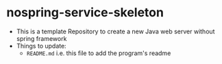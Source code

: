 # nospring-service-skeleton

* This is a template Repository to create a new Java web server without spring framework
* Things to update:
  * `README.md` i.e. this file to add the program's readme
